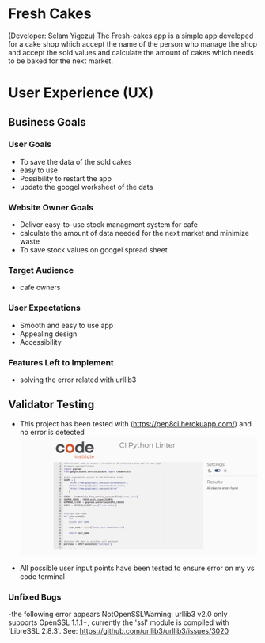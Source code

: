 # Fresh Cakes
(Developer: Selam Yigezu)
 The Fresh-cakes app is a simple app developed for a cake shop which accept the name of the person who manage the shop and accept the sold values and  calculate the amount of cakes which needs to be baked for the next market.
 


# User Experience (UX)

## Business Goals

### User Goals
- To save the data of the sold cakes
- easy to use
- Possibility to restart the app
- update the googel worksheet of the data


### Website Owner Goals
- Deliver easy-to-use stock managment system for cafe
- calculate the amount of data needed for the next market and minimize waste
- To save stock values on googel spread sheet

### Target Audience
- cafe owners 


### User Expectations
- Smooth and easy to use app
- Appealing design
- Accessibility


### Features Left to Implement

- solving the error related with urllib3
## Validator Testing 

- This project has been tested with (https://pep8ci.herokuapp.com/) and no error is detected
 ![Mockup image](assets/image/test.png)

- All possible user input points have been tested to ensure error on my vs code terminal

### Unfixed Bugs
-the following error appears NotOpenSSLWarning: urllib3 v2.0 only supports OpenSSL 1.1.1+, currently the 'ssl' module is compiled with 'LibreSSL 2.8.3'. See: https://github.com/urllib3/urllib3/issues/3020 

